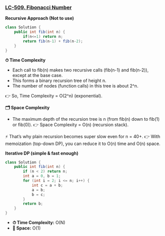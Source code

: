 ### [LC-509. Fibonacci Number](https://leetcode.com/problems/fibonacci-number/description/)

**Recursive Approach (Not to use)**
```java
class Solution {
    public int fib(int n) {
        if(n<=1) return n;
        return fib(n-1) + fib(n-2);
    }
}
```
**⏱ Time Complexity**
- Each call to fib(n) makes two recursive calls (fib(n-1) and fib(n-2)), except at the base case.
- This forms a binary recursion tree of height n.
- The number of nodes (function calls) in this tree is about 2^n.

👉 So, Time Complexity = O(2^n) (exponential).

**🗂 Space Complexity**
- The maximum depth of the recursion tree is n (from fib(n) down to fib(1) or fib(0)).
👉 Space Complexity = O(n) (recursion stack).

⚡ That’s why plain recursion becomes super slow even for n = 40+.
👉 With memoization (top-down DP), you can reduce it to O(n) time and O(n) space.


**Iterative DP (simple & fast enough)**
```java
class Solution {
    public int fib(int n) {
        if (n < 2) return n;
        int a = 0, b = 1;
        for (int i = 2; i <= n; i++) {
            int c = a + b;
            a = b;
            b = c;
        }
        return b;
    }
}
```
- **⏱ Time Complexity:** O(N)
- **💾 Space:** O(1)